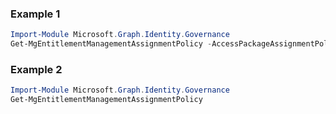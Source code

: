 ### Example 1
```powershell
Import-Module Microsoft.Graph.Identity.Governance
Get-MgEntitlementManagementAssignmentPolicy -AccessPackageAssignmentPolicyId $accessPackageAssignmentPolicyId
```
### Example 2
```powershell
Import-Module Microsoft.Graph.Identity.Governance
Get-MgEntitlementManagementAssignmentPolicy
```
